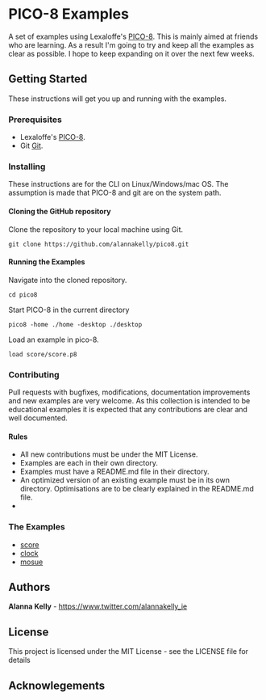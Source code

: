 # PICO-8 Examples

A set of examples using Lexaloffe's [PICO-8](https://www.lexaloffle.com/pico-8.php). This is mainly aimed at friends who are learning. As a result I'm going to try and keep all the examples as clear as possible. I hope to keep expanding on it over the next few weeks.

## Getting Started

These instructions will get you up and running with the examples.

### Prerequisites

* Lexaloffe's [PICO-8](https://www.lexaloffe.com/pico-8.php).
* Git [Git](https://git-scm.com/).

### Installing

These instructions are for the CLI on Linux/Windows/mac OS. The assumption is made that PICO-8 and git are on the system path.


#### Cloning the GitHub repository
Clone the repository to your local machine using Git.

```
git clone https://github.com/alannakelly/pico8.git
```

#### Running the Examples

Navigate into the cloned repository.
```
cd pico8
```

Start PICO-8 in the current directory
```
pico8 -home ./home -desktop ./desktop
```

Load an example in pico-8.
```
load score/score.p8
```

### Contributing

Pull requests with bugfixes, modifications, documentation improvements and new examples are very welcome. As this collection is intended to be educational examples it is expected that any contributions are clear and well documented.

#### Rules
* All new contributions must be under the MIT License.
* Examples are each in their own directory.
* Examples must have a README.md file in their directory.
* An optimized version of an existing example must be in its own directory. Optimisations are to be clearly explained in the README.md file.
* 

### The Examples

* [score](home/carts/score/README.md)
* [clock](home/carts/clock/README.md)
* [mosue](home/carts/mouse/README.md)

## Authors

**Alanna Kelly** - https://www.twitter.com/alannakelly_ie

## License

This project is licensed under the MIT License - see the LICENSE file for details

## Acknowlegements

